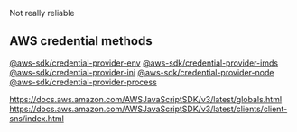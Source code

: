 Not really reliable

## AWS credential methods
[@aws-sdk/credential-provider-env](https://docs.aws.amazon.com/AWSJavaScriptSDK/v3/latest/modules/_aws_sdk_credential_provider_env.html)
[@aws-sdk/credential-provider-imds](https://docs.aws.amazon.com/AWSJavaScriptSDK/v3/latest/modules/_aws_sdk_credential_provider_imds.html)
[@aws-sdk/credential-provider-ini](https://docs.aws.amazon.com/AWSJavaScriptSDK/v3/latest/modules/_aws_sdk_credential_provider_ini.html)
[@aws-sdk/credential-provider-node](https://docs.aws.amazon.com/AWSJavaScriptSDK/v3/latest/modules/_aws_sdk_credential_provider_node.html)
[@aws-sdk/credential-provider-process](https://docs.aws.amazon.com/AWSJavaScriptSDK/v3/latest/modules/_aws_sdk_credential_provider_process.html)

https://docs.aws.amazon.com/AWSJavaScriptSDK/v3/latest/globals.html \
https://docs.aws.amazon.com/AWSJavaScriptSDK/v3/latest/clients/client-sns/index.html

